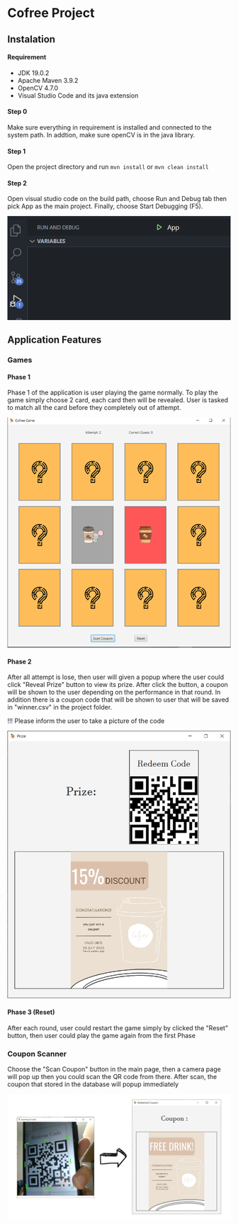 # Cofree Project

## Instalation

#### Requirement

* JDK 19.0.2
* Apache Maven 3.9.2
* OpenCV 4.7.0
* Visual Studio Code and its java extension

#### Step 0

Make sure everything in requirement is installed and connected to the system path. In addtion, make sure openCV is in the java library.

#### Step 1

Open the project directory and run `mvn install` or `mvn clean install`

#### Step 2

Open visual studio code on the build path, choose Run and Debug tab then pick App as the main project. Finally, choose Start Debugging (F5).

![1686565111036](image/readme/1686565111036.png)

## Application Features

### Games

#### Phase 1

Phase 1 of the application is user playing the game normally. To play the game simply choose 2 card, each card then will be revealed. User is tasked to match all the card before they completely out of attempt.

![1687012032433](image/readme/1687012032433.png)


#### Phase 2

After all attempt is lose, then user will given a popup where the user could click "Reveal Prize" button to view its prize. After click the button, a coupon will be shown to the user depending on the performance in that round. In addition there is a coupon code that will be shown to user that will be saved in "winner.csv" in the project folder. 

!!! Please inform the user to take a picture of the code

![1686817652169](image/readme/1686817652169.png)


#### Phase 3 (Reset)

After each round, user could restart the game simply by clicked the "Reset" button, then user could play the game again from the first Phase


### Coupon Scanner

Choose the "Scan Coupon" button in the main page, then a camera page will pop up then you could scan the QR code from there. After scan, the coupon that stored in the database will popup immediately

![1687011637293](image/readme/1687011637293.png)
